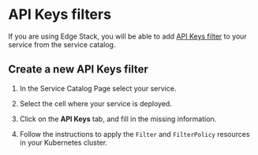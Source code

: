 # API Keys filters

If you are using Edge Stack, you will be able to add [API Keys filter](../../../../../edge-stack/latest/topics/using/filters/apikeys/#api-keys-filter) to your service from the service catalog.

## Create a new API Keys filter

1. In the Service Catalog Page select your service.

2. Select the cell where your service is deployed.

3. Click on the **API Keys** tab, and fill in the missing information.

4. Follow the instructions to apply the `Filter` and `FilterPolicy` resources in your Kubernetes cluster.


